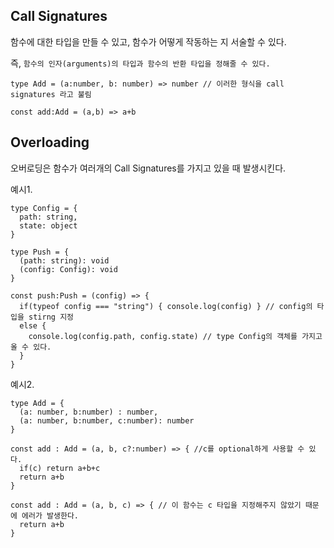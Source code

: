 ## **Call Signatures**

함수에 대한 타입을 만들 수 있고, 함수가 어떻게 작동하는 지 서술할 수 있다.

즉, `함수의 인자(arguments)의 타입과 함수의 반환 타입을 정해줄 수 있다.`

```
type Add = (a:number, b: number) => number // 이러한 형식을 call signatures 라고 불림

const add:Add = (a,b) => a+b
```

## **Overloading**

오버로딩은 함수가 여러개의 Call Signatures를 가지고 있을 때 발생시킨다.

예시1.

```
type Config = {
  path: string,
  state: object
}

type Push = {
  (path: string): void
  (config: Config): void
}

const push:Push = (config) => {
  if(typeof config === "string") { console.log(config) } // config의 타입을 stirng 지정
  else { 
    console.log(config.path, config.state) // type Config의 객체를 가지고 올 수 있다.
  }
}
```

예시2.

```
type Add = {
  (a: number, b:number) : number,
  (a: number, b:number, c:number): number
}

const add : Add = (a, b, c?:number) => { //c를 optional하게 사용할 수 있다.
  if(c) return a+b+c
  return a+b
}

const add : Add = (a, b, c) => { // 이 함수는 c 타입을 지정해주지 않았기 때문에 에러가 발생한다.
  return a+b
}
```
